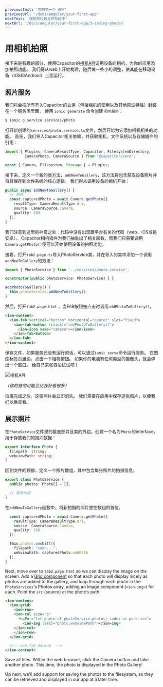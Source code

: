 ```yaml
---
previousText: '你的第一个 APP'
previousUrl: '/docs/angular/your-first-app'
nextText: '保存照片到文件系统中'
nextUrl: '/docs/angular/your-first-app/3-saving-photos'
---
```


# 用相机拍照

接下来是有趣的部分，使用Capacitor的[相机API](https://capacitor.ionicframework.com/docs/apis/camera)调用设备的相机，为你的应用添加拍照功能。 我们将从web上开始构建，随后做一些小的调整，使其能在移动设备（iOS和Android）上面运行。

## 照片服务

我们将会把所有有关Capacitor的业务（包括相机的使用以及其他原生特性）封装在一个服务类里面， 使用 `ionic generate` 命令创建 `照片服务`：

```bash
$ ionic g service services/photo
```

打开新创建的`services/photo.service.ts`文件，然后开始为它添加相机相关的功能。 首先，我们导入Capacitor相关依赖，并获取相机、文件系统以及存储插件的引用：

```typescript
import { Plugins, CameraResultType, Capacitor, FilesystemDirectory, 
         CameraPhoto, CameraSource } from '@capacitor/core';

const { Camera, Filesystem, Storage } = Plugins;
```

接下来，定义一个新的类方法，`addNewToGallery`，该方法将包含获取设备照片并将其保存到文件系统的核心逻辑。 我们得从调用设备的相机开始：

```typescript
public async addNewToGallery() {
  // 拍照
  const capturedPhoto = await Camera.getPhoto({
    resultType: CameraResultType.Uri, 
    source: CameraSource.Camera, 
    quality: 100 
  });
}
```

我们注意到这里的神奇之处：代码中没有出现跟平台有关的代码（web、iOS或是安卓）。 Capacitor相机插件为我们抽象出了相关函数，而我们只需要调用`Camera.getPhoto()`便可以开始使用设备的拍照功能。

接着，打开`tab2.page.ts`导入PhotoService类，并在导入的类中添加一个调用 `addNewToGallery`的方法：

```typescript
import { PhotoService } from '../services/photo.service';

constructor(public photoService: PhotoService) { }

addPhotoToGallery() {
  this.photoService.addNewToGallery();
}
```

然后，打开`tab2.page.html` ，当FAB按钮被点击时调用`addPhotoToGallery()`。

```html
<ion-content>
  <ion-fab vertical="bottom" horizontal="center" slot="fixed">
    <ion-fab-button (click)="addPhotoToGallery()">
      <ion-icon name="camera"></ion-icon>
    </ion-fab-button>
  </ion-fab>
</ion-content>
```

保存文件，如果服务还没有运行的话，可以通过`ionic serve`命令运行服务。 在图库标签页里边，点击一下相机按钮。 如果你的电脑有任何类型的摄像头，就会弹出一个窗口。 给自己来张自拍试试吧！

![相机API](/docs/assets/img/guides/first-app-cap-ng/camera-web.png)

_（你的自怕可能会比我好看很多）_

拍摄完成之后，这张照片会立即消失。 我们需要在应用中保存这张照片，以便我们以后查看。

## 展示照片

在`PhotoService`文件里的最底部并且类的外边，创建一个名为`Photo`的interface，用于存放我们的照片数据：

```typescript
export interface Photo {
  filepath: string;
  webviewPath: string;
}
```

回到文件的顶部，定义一个照片数组，其中包含每张照片的拍摄信息。

```typescript
export class PhotoService {
  public photos: Photo[] = [];

  // 其他代码
}
```

在`addNewToGallery`函数中，将新拍摄的照片放在数组的首位。

```typescript
  const capturedPhoto = await Camera.getPhoto({
    resultType: CameraResultType.Uri, 
    source: CameraSource.Camera, 
    quality: 100 
  });

  this.photos.unshift({
    filepath: "soon...",
    webviewPath: capturedPhoto.webPath
  });
}
```

Next, move over to `tab2.page.html` so we can display the image on the screen. Add a [Grid component](https://ionicframework.com/docs/api/grid) so that each photo will display nicely as photos are added to the gallery, and loop through each photo in the `PhotoServices`'s Photos array, adding an Image component (`<ion-img>`) for each. Point the `src` (source) at the photo’s path:

```html
<ion-content>
  <ion-grid>
    <ion-row>
    <ion-col size="6" 
      *ngFor="let photo of photoService.photos; index as position">
        <ion-img [src]="photo.webviewPath"></ion-img>
    </ion-col>
    </ion-row>
  </ion-grid>

  <!-- ion-fab markup  -->
</ion-content>
```

Save all files. Within the web browser, click the Camera button and take another photo. This time, the photo is displayed in the Photo Gallery!

Up next, we’ll add support for saving the photos to the filesystem, so they can be retrieved and displayed in our app at a later time.
